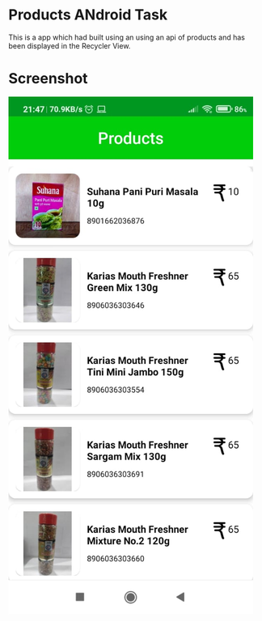 # Products ANdroid Task

This is a app which had built using an using an api of products and has been displayed in the Recycler View.

# Screenshot

![alt text](https://github.com/kkiyer16/ProductsAndroidTask/blob/master/Screenshot/prodcucts_ss.jpg)
